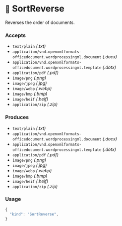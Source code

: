 # <small>:nut_and_bolt:</small> SortReverse

Reverses the order of documents.

### Accepts

  - `text/plain` _(.txt)_
  - `application/vnd.openxmlformats-officedocument.wordprocessingml.document` _(.docx)_
  - `application/vnd.openxmlformats-officedocument.wordprocessingml.template` _(.dotx)_
  - `application/pdf` _(.pdf)_
  - `image/png` _(.png)_
  - `image/jpeg` _(.jpg)_
  - `image/webp` _(.webp)_
  - `image/bmp` _(.bmp)_
  - `image/heif` _(.heif)_
  - `application/zip` _(.zip)_

### Produces

  - `text/plain` _(.txt)_
  - `application/vnd.openxmlformats-officedocument.wordprocessingml.document` _(.docx)_
  - `application/vnd.openxmlformats-officedocument.wordprocessingml.template` _(.dotx)_
  - `application/pdf` _(.pdf)_
  - `image/png` _(.png)_
  - `image/jpeg` _(.jpg)_
  - `image/webp` _(.webp)_
  - `image/bmp` _(.bmp)_
  - `image/heif` _(.heif)_
  - `application/zip` _(.zip)_

### Usage

```js
{
  "kind": "SortReverse",
}
```
